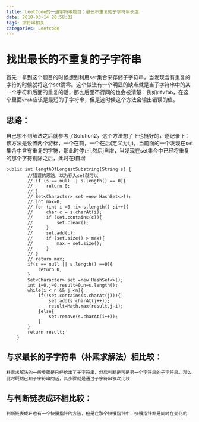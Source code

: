 ```yaml
---
title: LeetCode的一道字符串题目：最长不重复的子字符串长度
date: 2018-03-14 20:58:32
tags: 字符串相关
categories: Leetcode
---
```


# 找出最长的不重复的子字符串

首先一拿到这个题目的时候想到利用set集合来存储子字符串，当发现含有重复的字符的时候就将这个set清零。这个做法有一个明显的缺点就是当子字符串中的某一个字符和后面的重复的话，那么后面不行同的也会被清楚：例如`dfvfab`，在这个里面`vfab`应该是最短的子字符串，但是这时候这个方法会输出错误的值。

## 思路：
自己想不到解法之后就参考了Solution2，这个方法想了下也挺好的，遂记录下：
该方法是设置两个游标，一个在前，一个在后(定义为i,j)，当前面的一个发现在set集合中含有重复的字符，那此时停止i,然后j自增，当发现在set集合中已经将重复的那个字符剔除之后，此时在i自增
```
public int lengthOfLongestSubstring(String s) {
        //错误的思路，以为存入set就可以
        // if (s == null || s.length() == 0){
        //     return 0;
        // }
        // Set<Character> set =new HashSet<>();
        // int max=0;
        // for (int i =0 ;i< s.length() ;i++){
        //     char c = s.charAt(i);
        //     if (set.contains(c)){
        //         set.clear();
        //     }
        //     set.add(c);
        //     if (set.size() > max){
        //         max = set.size();
        //     }
        // }
        // return max;
        if(s == null || s.length() ==0){
            return 0;
        }
        Set<Character> set =new HashSet<>();
        int i=0,j=0,result=0,n=s.length();
        while(i < n && j <n){
            if(!set.contains(s.charAt(j))){
                set.add(s.charAt(j++));
                result=Math.max(result,j-i);
            }else{
                set.remove(s.charAt(i++));
            }
        }
        return result;
    }
```

## 与求最长的子字符串（朴素求解法）相比较：
    朴素求解法的一般步骤是已经给出了子字符串，然后判断是否是另一个字符串的子字符串。那么此时既然已知子字符串的话，其步骤就是通过子字符串依次比较



## 与判断链表成环相比较：
    判断链表成环也有一个快慢指针的方法，但是在那个快慢指针中，快慢指针都是同时在变化的
